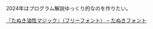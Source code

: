 2024年はプログラム解説ゆっくり的なのを作りたい。

[『たぬき油性マジック』（フリーフォント） – たぬきフォント](https://tanukifont.com/tanuki-permanent-marker/)